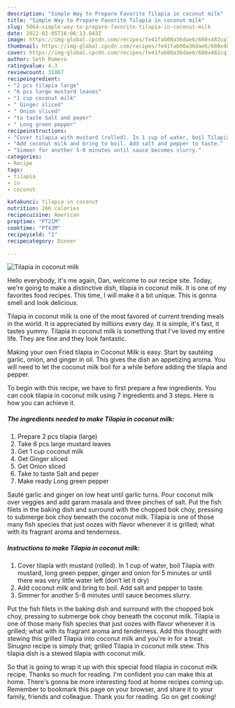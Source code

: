```yaml
---
description: "Simple Way to Prepare Favorite Tilapia in coconut milk"
title: "Simple Way to Prepare Favorite Tilapia in coconut milk"
slug: 5064-simple-way-to-prepare-favorite-tilapia-in-coconut-milk
date: 2022-02-05T16:06:13.843Z
image: https://img-global.cpcdn.com/recipes/fe41fab00a36dae6/680x482cq70/tilapia-in-coconut-milk-recipe-main-photo.jpg
thumbnail: https://img-global.cpcdn.com/recipes/fe41fab00a36dae6/680x482cq70/tilapia-in-coconut-milk-recipe-main-photo.jpg
cover: https://img-global.cpcdn.com/recipes/fe41fab00a36dae6/680x482cq70/tilapia-in-coconut-milk-recipe-main-photo.jpg
author: Seth Romero
ratingvalue: 4.3
reviewcount: 31867
recipeingredient:
- "2 pcs tilapia large"
- "6 pcs large mustard leaves"
- "1 cup coconut milk"
- " Ginger sliced"
- " Onion sliced"
- "to taste Salt and peper"
- " Long green pepper"
recipeinstructions:
- "Cover tilapia with mustard (rolled). In 1 cup of water, boil Tilapia with mustard, long green pepper, ginger and onion for 5 minutes or until there was very little water left (don’t let it dry)"
- "Add coconut milk and bring to boil. Add salt and pepper to taste."
- "Simmer for another 5-8 minutes until sauce becomes slurry."
categories:
- Recipe
tags:
- tilapia
- in
- coconut

katakunci: tilapia in coconut 
nutrition: 266 calories
recipecuisine: American
preptime: "PT21M"
cooktime: "PT43M"
recipeyield: "1"
recipecategory: Dinner

---
```



![Tilapia in coconut milk](https://img-global.cpcdn.com/recipes/fe41fab00a36dae6/680x482cq70/tilapia-in-coconut-milk-recipe-main-photo.jpg)

Hello everybody, it's me again, Dan, welcome to our recipe site. Today, we're going to make a distinctive dish, tilapia in coconut milk. It is one of my favorites food recipes. This time, I will make it a bit unique. This is gonna smell and look delicious.

Tilapia in coconut milk is one of the most favored of current trending meals in the world. It is appreciated by millions every day. It is simple, it's fast, it tastes yummy. Tilapia in coconut milk is something that I've loved my entire life. They are fine and they look fantastic.

Making your own Fried tilapia in Coconut Milk is easy. Start by sautéing garlic, onion, and ginger in oil. This gives the dish an appetizing aroma. You will need to let the coconut milk boil for a while before adding the tilapia and pepper.


To begin with this recipe, we have to first prepare a few ingredients. You can cook tilapia in coconut milk using 7 ingredients and 3 steps. Here is how you can achieve it.

<!--inarticleads1-->

##### The ingredients needed to make Tilapia in coconut milk:

1. Prepare 2 pcs tilapia (large)
1. Take 6 pcs large mustard leaves
1. Get 1 cup coconut milk
1. Get  Ginger sliced
1. Get  Onion sliced
1. Take to taste Salt and peper
1. Make ready  Long green pepper


Sauté garlic and ginger on low heat until garlic turns. Pour coconut milk over veggies and add garam masala and three pinches of salt. Put the fish filets in the baking dish and surround with the chopped bok choy, pressing to submerge bok choy beneath the coconut milk. Tilapia is one of those many fish species that just oozes with flavor whenever it is grilled; what with its fragrant aroma and tenderness. 

<!--inarticleads2-->

##### Instructions to make Tilapia in coconut milk:

1. Cover tilapia with mustard (rolled). In 1 cup of water, boil Tilapia with mustard, long green pepper, ginger and onion for 5 minutes or until there was very little water left (don’t let it dry)
1. Add coconut milk and bring to boil. Add salt and pepper to taste.
1. Simmer for another 5-8 minutes until sauce becomes slurry.


Put the fish filets in the baking dish and surround with the chopped bok choy, pressing to submerge bok choy beneath the coconut milk. Tilapia is one of those many fish species that just oozes with flavor whenever it is grilled; what with its fragrant aroma and tenderness. Add this thought with stewing this grilled Tilapia into coconut milk and you&#39;re in for a treat. Sinugno recipe is simply that; grilled Tilapia in coconut milk stew. This tilapia dish is a stewed tilapia with coconut milk. 

So that is going to wrap it up with this special food tilapia in coconut milk recipe. Thanks so much for reading. I'm confident you can make this at home. There's gonna be more interesting food at home recipes coming up. Remember to bookmark this page on your browser, and share it to your family, friends and colleague. Thank you for reading. Go on get cooking!
